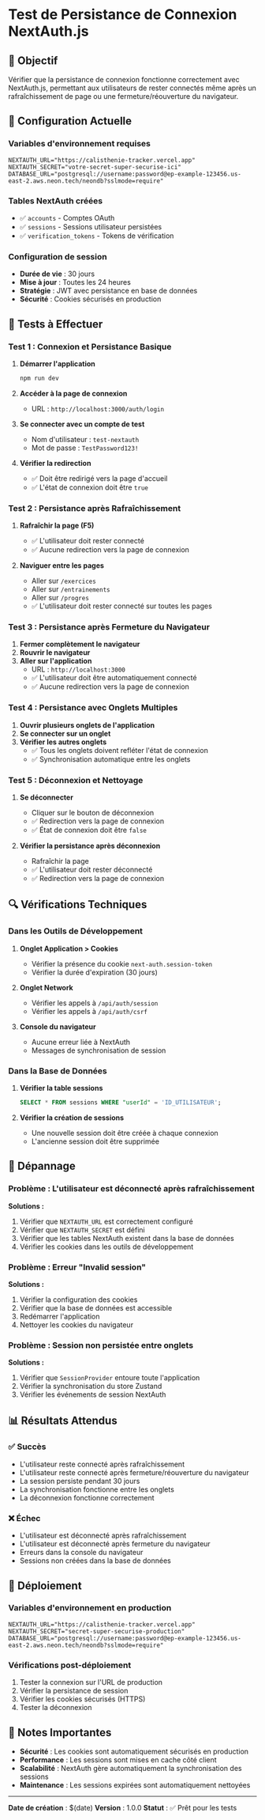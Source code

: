# Test de Persistance de Connexion NextAuth.js

## 🎯 Objectif
Vérifier que la persistance de connexion fonctionne correctement avec NextAuth.js, permettant aux utilisateurs de rester connectés même après un rafraîchissement de page ou une fermeture/réouverture du navigateur.

## 🔧 Configuration Actuelle

### Variables d'environnement requises
```env
NEXTAUTH_URL="https://calisthenie-tracker.vercel.app"
NEXTAUTH_SECRET="votre-secret-super-securise-ici"
DATABASE_URL="postgresql://username:password@ep-example-123456.us-east-2.aws.neon.tech/neondb?sslmode=require"
```

### Tables NextAuth créées
- ✅ `accounts` - Comptes OAuth
- ✅ `sessions` - Sessions utilisateur persistées
- ✅ `verification_tokens` - Tokens de vérification

### Configuration de session
- **Durée de vie** : 30 jours
- **Mise à jour** : Toutes les 24 heures
- **Stratégie** : JWT avec persistance en base de données
- **Sécurité** : Cookies sécurisés en production

## 🧪 Tests à Effectuer

### Test 1 : Connexion et Persistance Basique
1. **Démarrer l'application**
   ```bash
   npm run dev
   ```

2. **Accéder à la page de connexion**
   - URL : `http://localhost:3000/auth/login`

3. **Se connecter avec un compte de test**
   - Nom d'utilisateur : `test-nextauth`
   - Mot de passe : `TestPassword123!`

4. **Vérifier la redirection**
   - ✅ Doit être redirigé vers la page d'accueil
   - ✅ L'état de connexion doit être `true`

### Test 2 : Persistance après Rafraîchissement
1. **Rafraîchir la page (F5)**
   - ✅ L'utilisateur doit rester connecté
   - ✅ Aucune redirection vers la page de connexion

2. **Naviguer entre les pages**
   - Aller sur `/exercices`
   - Aller sur `/entrainements`
   - Aller sur `/progres`
   - ✅ L'utilisateur doit rester connecté sur toutes les pages

### Test 3 : Persistance après Fermeture du Navigateur
1. **Fermer complètement le navigateur**
2. **Rouvrir le navigateur**
3. **Aller sur l'application**
   - URL : `http://localhost:3000`
   - ✅ L'utilisateur doit être automatiquement connecté
   - ✅ Aucune redirection vers la page de connexion

### Test 4 : Persistance avec Onglets Multiples
1. **Ouvrir plusieurs onglets de l'application**
2. **Se connecter sur un onglet**
3. **Vérifier les autres onglets**
   - ✅ Tous les onglets doivent refléter l'état de connexion
   - ✅ Synchronisation automatique entre les onglets

### Test 5 : Déconnexion et Nettoyage
1. **Se déconnecter**
   - Cliquer sur le bouton de déconnexion
   - ✅ Redirection vers la page de connexion
   - ✅ État de connexion doit être `false`

2. **Vérifier la persistance après déconnexion**
   - Rafraîchir la page
   - ✅ L'utilisateur doit rester déconnecté
   - ✅ Redirection vers la page de connexion

## 🔍 Vérifications Techniques

### Dans les Outils de Développement
1. **Onglet Application > Cookies**
   - Vérifier la présence du cookie `next-auth.session-token`
   - Vérifier la durée d'expiration (30 jours)

2. **Onglet Network**
   - Vérifier les appels à `/api/auth/session`
   - Vérifier les appels à `/api/auth/csrf`

3. **Console du navigateur**
   - Aucune erreur liée à NextAuth
   - Messages de synchronisation de session

### Dans la Base de Données
1. **Vérifier la table sessions**
   ```sql
   SELECT * FROM sessions WHERE "userId" = 'ID_UTILISATEUR';
   ```

2. **Vérifier la création de sessions**
   - Une nouvelle session doit être créée à chaque connexion
   - L'ancienne session doit être supprimée

## 🐛 Dépannage

### Problème : L'utilisateur est déconnecté après rafraîchissement
**Solutions :**
1. Vérifier que `NEXTAUTH_URL` est correctement configuré
2. Vérifier que `NEXTAUTH_SECRET` est défini
3. Vérifier que les tables NextAuth existent dans la base de données
4. Vérifier les cookies dans les outils de développement

### Problème : Erreur "Invalid session"
**Solutions :**
1. Vérifier la configuration des cookies
2. Vérifier que la base de données est accessible
3. Redémarrer l'application
4. Nettoyer les cookies du navigateur

### Problème : Session non persistée entre onglets
**Solutions :**
1. Vérifier que `SessionProvider` entoure toute l'application
2. Vérifier la synchronisation du store Zustand
3. Vérifier les événements de session NextAuth

## 📊 Résultats Attendus

### ✅ Succès
- L'utilisateur reste connecté après rafraîchissement
- L'utilisateur reste connecté après fermeture/réouverture du navigateur
- La session persiste pendant 30 jours
- La synchronisation fonctionne entre les onglets
- La déconnexion fonctionne correctement

### ❌ Échec
- L'utilisateur est déconnecté après rafraîchissement
- L'utilisateur est déconnecté après fermeture du navigateur
- Erreurs dans la console du navigateur
- Sessions non créées dans la base de données

## 🚀 Déploiement

### Variables d'environnement en production
```env
NEXTAUTH_URL="https://calisthenie-tracker.vercel.app"
NEXTAUTH_SECRET="secret-super-securise-production"
DATABASE_URL="postgresql://username:password@ep-example-123456.us-east-2.aws.neon.tech/neondb?sslmode=require"
```

### Vérifications post-déploiement
1. Tester la connexion sur l'URL de production
2. Vérifier la persistance de session
3. Vérifier les cookies sécurisés (HTTPS)
4. Tester la déconnexion

## 📝 Notes Importantes

- **Sécurité** : Les cookies sont automatiquement sécurisés en production
- **Performance** : Les sessions sont mises en cache côté client
- **Scalabilité** : NextAuth gère automatiquement la synchronisation des sessions
- **Maintenance** : Les sessions expirées sont automatiquement nettoyées

---

**Date de création** : $(date)
**Version** : 1.0.0
**Statut** : ✅ Prêt pour les tests
